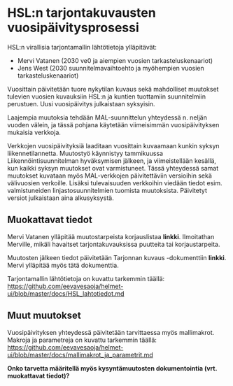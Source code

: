 # HSL:n tarjontakuvausten vuosipäivitysprosessi

HSL:n virallisia tarjontamallin lähtötietoja ylläpitävät:
* Mervi Vatanen (2030 ve0 ja aiempien vuosien tarkasteluskenaariot)
* Jens West (2030 suunnitelmavaihtoehto ja myöhempien vuosien tarkasteluskenaariot)

Vuosittain päivitetään tuore nykytilan kuvaus sekä mahdolliset muutokset tulevien vuosien kuvauksiin HSL:n ja kuntien tuottamiin suunnitelmiin perustuen. Uusi vuosipäivitys julkaistaan syksyisin.

Laajempia muutoksia tehdään MAL-suunnittelun yhteydessä n. neljän vuoden välein, ja tässä pohjana käytetään viimeisimmän vuosipäivityksen mukaisia verkkoja.

Verkkojen vuosipäivityksiä laaditaan vuosittain kuvaamaan kunkin syksyn liikennetilannetta. Muutostyö käynnistyy tammikuussa Liikennöintisuunnitelman hyväksymisen jälkeen, ja viimeistellään kesällä, kun kaikki syksyn muutokset ovat varmistuneet. Tässä yhteydessä samat muutokset kuvataan myös MAL-verkkojen päivitettäviin versioihin sekä välivuosien verkoille. Lisäksi tulevaisuuden verkkoihin viedään tiedot esim. valmistuneiden linjastosuunnitelmien tuomista muutoksista. Päivitetyt versiot julkaistaan aina alkusyksystä. 

## Muokattavat tiedot

Mervi Vatanen ylläpitää muutostarpeista korjauslistaa **linkki**. Ilmoitathan Merville, mikäli havaitset tarjontakuvauksissa puutteita tai korjaustarpeita.

Muutosten jälkeen tiedot päivitetään Tarjonnan kuvaus -dokumenttiin **linkki**. Mervi ylläpitää myös tätä dokumenttia.

Tarjontamallin lähtötietoja on kuvattu tarkemmin täällä: https://github.com/eevavesaoja/helmet-ui/blob/master/docs/HSL_lahtotiedot.md

## Muut muutokset

Vuosipäivityksen yhteydessä päivitetään tarvittaessa myös mallimakrot. Makroja ja parametreja on kuvattu tarkemmin täällä: https://github.com/eevavesaoja/helmet-ui/blob/master/docs/mallimakrot_ja_parametrit.md

**Onko tarvetta määritellä myös kysyntämuutosten dokumentointia (vrt. muokattavat tiedot)?**
